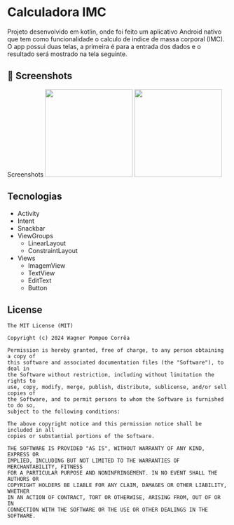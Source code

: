 # Calculadora IMC
Projeto desenvolvido em kotlin, onde foi feito um aplicativo Android nativo que tem como funcionalidade o calculo de indice de massa corporal (IMC). O app possui duas telas, a primeira é para a entrada dos dados e o resultado será mostrado na tela seguinte.

## :camera_flash: Screenshots
<!-- You can add more screenshots here if you like -->
Screenshots
<img src="https://github.com/Wpompeo/calculadoraimc/assets/69810568/4ab08d89-2f98-44d4-b9c6-5ae6c585b69a" width=200/> <img src="https://github.com/Wpompeo/calculadoraimc/assets/69810568/fb8777f5-14e7-4d89-a0fe-7a8f22e48d8a" width=200/>


## Tecnologias
- Activity
- Intent
- Snackbar
- ViewGroups
  - LinearLayout
  - ConstraintLayout
- Views
  - ImagemView
  - TextView
  - EditText
  - Button


## License
```
The MIT License (MIT)

Copyright (c) 2024 Wagner Pompeo Corrêa

Permission is hereby granted, free of charge, to any person obtaining a copy of
this software and associated documentation files (the "Software"), to deal in
the Software without restriction, including without limitation the rights to
use, copy, modify, merge, publish, distribute, sublicense, and/or sell copies of
the Software, and to permit persons to whom the Software is furnished to do so,
subject to the following conditions:

The above copyright notice and this permission notice shall be included in all
copies or substantial portions of the Software.

THE SOFTWARE IS PROVIDED "AS IS", WITHOUT WARRANTY OF ANY KIND, EXPRESS OR
IMPLIED, INCLUDING BUT NOT LIMITED TO THE WARRANTIES OF MERCHANTABILITY, FITNESS
FOR A PARTICULAR PURPOSE AND NONINFRINGEMENT. IN NO EVENT SHALL THE AUTHORS OR
COPYRIGHT HOLDERS BE LIABLE FOR ANY CLAIM, DAMAGES OR OTHER LIABILITY, WHETHER
IN AN ACTION OF CONTRACT, TORT OR OTHERWISE, ARISING FROM, OUT OF OR IN
CONNECTION WITH THE SOFTWARE OR THE USE OR OTHER DEALINGS IN THE SOFTWARE.
```
